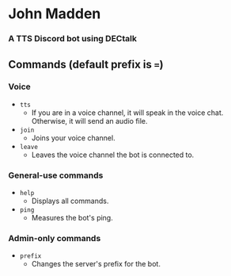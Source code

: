 # John Madden
### A TTS Discord bot using DECtalk

## Commands (default prefix is `=`)
### Voice
- `tts`
  - If you are in a voice channel, it will speak in the voice chat. Otherwise, it will send an audio file.
- `join`
  - Joins your voice channel.
- `leave`
  - Leaves the voice channel the bot is connected to.
### General-use commands
- `help`
  - Displays all commands.
- `ping`
  - Measures the bot's ping.
### Admin-only commands
- `prefix`
  - Changes the server's prefix for the bot.
